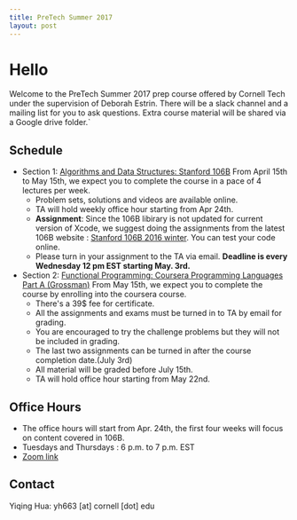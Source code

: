 ```yaml
---
title: PreTech Summer 2017
layout: post
---
```


# Hello

Welcome to the PreTech Summer 2017 prep course offered by Cornell Tech under the supervision of Deborah Estrin.
There will be a slack channel and a mailing list for you to ask questions.
Extra course material will be shared via a Google drive folder.`

## Schedule

- Section 1: [Algorithms and Data Structures: Stanford 106B](https://see.stanford.edu/Course/CS106B) From April 15th to May 15th, we expect you to complete the course in a pace of 4 lectures per week.
     * Problem sets, solutions and videos are available online. 
     * TA will hold weekly office hour starting from Apr 24th.
     * **Assignment**: Since the 106B libirary is not updated for current version of Xcode, we suggest doing the assignments from the latest 106B website : [Stanford 106B 2016 winter](http://web.stanford.edu/class/archive/cs/cs106b/cs106b.1164/). You can test your code online.
     * Please turn in your assignment to the TA via email. **Deadline is every Wednesday 12 pm EST starting May. 3rd.**
- Section 2: [Functional Programming: Coursera Programming Languages Part A (Grossman)](https://www.coursera.org/learn/programming-languages) From May 15th, we expect you to complete the course by enrolling into the coursera course.  
     * There's a 39$ fee for certificate.
     * All the assignments and exams must be turned in to TA by email for grading.
     * You are encouraged to try the challenge problems but they will not be included in grading.
     * The last two assignments can be turned in after the course completion date.(July 3rd) 
     * All material will be graded before July 15th.
     * TA will hold office hour starting from May 22nd.

## Office Hours

- The office hours will start from Apr. 24th, the first four weeks will focus on content covered in 106B.
- Tuesdays and Thursdays : 6 p.m. to 7 p.m. EST
- [Zoom link](https://zoom.us/j/500825568)

## Contact

Yiqing Hua: yh663 [at] cornell [dot] edu 


